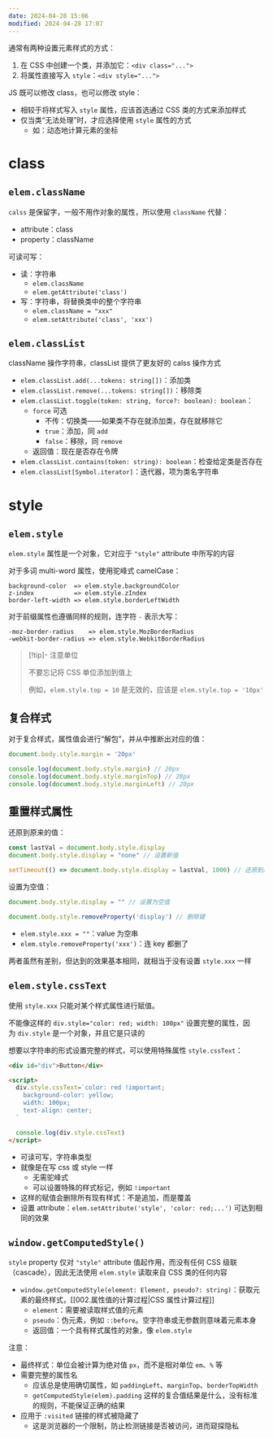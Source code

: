 ```yaml
---
date: 2024-04-28 15:06
modified: 2024-04-28 17:07
---
```


通常有两种设置元素样式的方式：

1. 在 CSS 中创建一个类，并添加它：`<div class="...">`
2. 将属性直接写入 `style`：`<div style="...">`

JS 既可以修改 class，也可以修改 style：

- 相较于将样式写入 `style` 属性，应该首选通过 CSS 类的方式来添加样式
- 仅当类“无法处理”时，才应选择使用 `style` 属性的方式
	- 如：动态地计算元素的坐标

# class

## `elem.className`

`calss` 是保留字，一般不用作对象的属性，所以使用 `className` 代替：

- attribute：class
- property：className

可读可写：

- 读：字符串
	- `elem.className`
	- `elem.getAttribute('class')`
- 写：字符串，将替换类中的整个字符串
	- `elem.className = "xxx"`
	- `elem.setAttribute('class', 'xxx')`

## `elem.classList`

className 操作字符串，classList 提供了更友好的 calss 操作方式

- `elem.classList.add(...tokens: string[])`：添加类
- `elem.classList.remove(...tokens: string[])`：移除类
- `elem.classList.toggle(token: string, force?: boolean): boolean`：
	- `force` 可选
		- 不传：切换类——如果类不存在就添加类，存在就移除它
		- `true`：添加，同 `add`
		- `false`：移除，同 `remove`
	- 返回值：现在是否存在令牌
- `elem.classList.contains(token: string): boolean`：检查给定类是否存在
- `elem.classList[Symbol.iterator]`：迭代器，项为类名字符串

# style

## `elem.style`

`elem.style` 属性是一个对象，它对应于 `"style"` attribute 中所写的内容

对于多词 multi-word 属性，使用驼峰式 camelCase：

```text
background-color  => elem.style.backgroundColor
z-index           => elem.style.zIndex
border-left-width => elem.style.borderLeftWidth
```

对于前缀属性也遵循同样的规则，连字符 `-` 表示大写：

```text
-moz-border-radius    => elem.style.MozBorderRadius
-webkit-border-radius => elem.style.WebkitBorderRadius
```

> [!tip]- 注意单位
> 
> 不要忘记将 CSS 单位添加到值上
> 
> 例如，`elem.style.top = 10` 是无效的，应该是 `elem.style.top = '10px'`

## 复合样式

对于复合样式，属性值会进行“解包”，并从中推断出对应的值：

```js
document.body.style.margin = '20px'

console.log(document.body.style.margin) // 20px
console.log(document.body.style.marginTop) // 20px
console.log(document.body.style.marginLeft) // 20px
```

## 重置样式属性

还原到原来的值：

```js
const lastVal = document.body.style.display
document.body.style.display = "none" // 设置新值

setTimeout(() => document.body.style.display = lastVal, 1000) // 还原到原来的值
```

设置为空值：

```js
document.body.style.display = "" // 设置为空值

document.body.style.removeProperty('display') // 删除键
```

- `elem.style.xxx = ""`：value 为空串
- `elem.style.removeProperty('xxx')`：连 key 都删了

两者虽然有差别，但达到的效果基本相同，就相当于没有设置 `style.xxx` 一样

## `elem.style.cssText`

使用 `style.xxx` 只能对某个样式属性进行赋值。

不能像这样的 `div.style="color: red; width: 100px"` 设置完整的属性，因为 `div.style` 是一个对象，并且它是只读的

想要以字符串的形式设置完整的样式，可以使用特殊属性 `style.cssText`：

```html
<div id="div">Button</div>

<script>
  div.style.cssText=`color: red !important;
    background-color: yellow;
    width: 100px;
    text-align: center;
  `

  console.log(div.style.cssText)
</script>
```

- 可读可写，字符串类型
- 就像是在写 css 或 style 一样
	- 无需驼峰式
	- 可以设置特殊的样式标记，例如 `!important`
- 这样的赋值会删除所有现有样式：不是追加，而是覆盖
- 设置 attribute：`elem.setAttribute('style', 'color: red;...')` 可达到相同的效果

## `window.getComputedStyle()`

`style` property 仅对 `"style"` attribute 值起作用，而没有任何 CSS 级联（cascade），因此无法使用 `elem.style` 读取来自 CSS 类的任何内容

- `window.getComputedStyle(element: Element, pseudo?: string)`：获取元素的最终样式，[[002.属性值的计算过程|CSS 属性计算过程]]
	- `element`：需要被读取样式值的元素
	- `pseudo`：伪元素，例如 `::before`。空字符串或无参数则意味着元素本身
	- 返回值：一个具有样式属性的对象，像 `elem.style`

注意：

- 最终样式：单位会被计算为绝对值 `px`，而不是相对单位 `em`、`%` 等
- 需要完整的属性名
	- 应该总是使用确切属性，如 `paddingLeft`、`marginTop`、`borderTopWidth `
	- `getComputedStyle(elem).padding` 这样的复合值结果是什么，没有标准的规则，不能保证正确的结果
- 应用于 `:visited` 链接的样式被隐藏了
	- 这是浏览器的一个限制，防止检测链接是否被访问，进而窥探隐私
